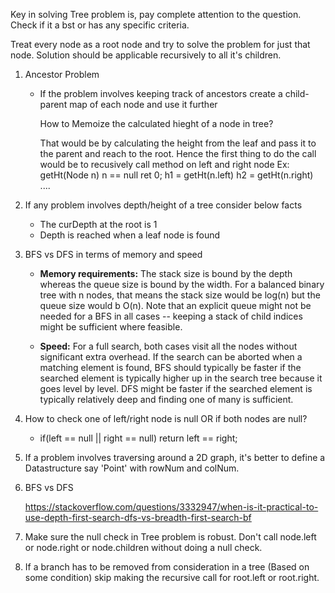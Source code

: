 Key in solving Tree problem is, 
pay complete attention to the question. Check if it a bst or has any specific criteria. 

Treat every node as a root node and try to solve the problem for just that node. Solution should be applicable recursively to all it's children.


1. Ancestor Problem
   - If the problem involves keeping track of ancestors create a child-parent map of each node and use it further

      How to Memoize the calculated hieght of a node in tree?
      
      
      That would be by calculating the height from the leaf and pass it to the parent and reach to the root.
      Hence the first thing to do the call would be to recusively call method on left and right node
      Ex: getHt(Node n) 
            n == null ret 0;
           h1 = getHt(n.left)
           h2 = getHt(n.right)
          ....
      

2. If any problem involves depth/height of a tree consider below facts
   - The curDepth at the root is 1
   - Depth is reached when a leaf node is found


3. BFS vs DFS in terms of memory and speed


   - **Memory requirements:** The stack size is bound by the depth whereas the queue size is bound by the width. For a balanced binary tree with n nodes, that means the stack size would be log(n) but the queue size would b O(n). Note that an explicit queue might not be needed for a BFS in all cases -- keeping a stack of child indices might be sufficient where feasible.


   - **Speed:** For a full search, both cases visit all the nodes without significant extra overhead. If the search can be aborted when a matching element is found, BFS should typically be faster if the searched element is typically higher up in the search tree because it goes level by level. DFS might be faster if the searched element is typically relatively deep and finding one of many is sufficient.
   
   
4. How to check one of left/right node is null OR if both nodes are null? 

   - if(left == null || right == null) return left == right;
   
5. If a problem involves traversing around a 2D graph, it's better to define a Datastructure say 'Point' with rowNum and colNum.

6. BFS vs DFS

   https://stackoverflow.com/questions/3332947/when-is-it-practical-to-use-depth-first-search-dfs-vs-breadth-first-search-bf

7. Make sure the null check in Tree problem is robust. Don't call node.left or node.right or node.children without doing a null check.

8. If a branch has to be removed from consideration in a tree (Based on some condition) skip making the recursive call for root.left or root.right. 


